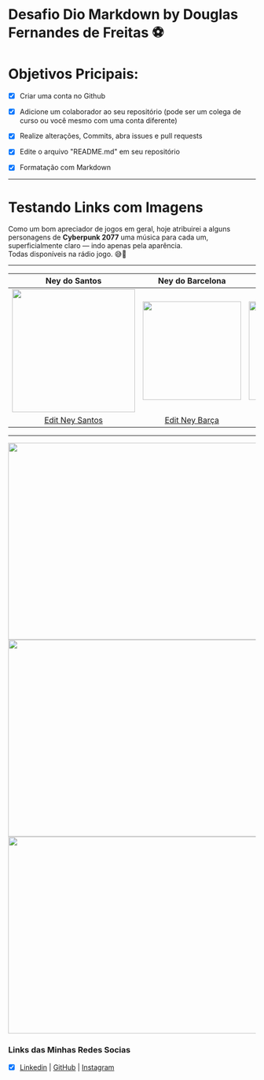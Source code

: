# Desafio Dio Markdown by Douglas Fernandes de Freitas ⚽

# Objetivos Pricipais:
- [x] Criar uma conta no Github

- [x] Adicione um colaborador ao seu repositório (pode ser um colega de curso ou você mesmo com uma conta diferente)

- [x] Realize alterações, Commits, abra issues e pull requests

- [x] Edite o arquivo "README.md" em seu repositório

- [x] Formatação com Markdown

-------------

# Testando Links com Imagens
Como um bom apreciador de jogos em geral, hoje atribuirei a alguns personagens de **Cyberpunk 2077** uma música para cada um, superficialmente claro — indo apenas pela aparência.<br /> Todas disponíveis na rádio jogo. 😅👀

----
  | Ney do Santos | Ney do Barcelona |  Ney do PSG | Ney do Hilal |
| :-----------------: | :----------------: | :---------------: | :-----------: |
| <img src="https://p2.trrsf.com/image/fget/cf/1200/1600/middle/images.terra.com/2022/01/15/neymar-comecou-a-sua-carreira-jogando-pelo-santos-ricardo-saibun-santos-fc.jpeg" width="250"> | <img src="https://i.pinimg.com/originals/cf/09/0d/cf090d31cd96e5411229996109ac30a3.jpg" width="200">|<img src= "https://i.pinimg.com/474x/d5/0a/fb/d50afbd25bb35c294344d53a09ba19ce.jpg" width= "200"> | <img src= "https://i.pinimg.com/736x/65/db/14/65db1418869889b595b8d0fec0b270f0.jpg" width="170"> 
|[Edit Ney Santos](https://www.youtube.com/watch?v=Av5YeL-RrVA) |[Edit Ney Barça](https://www.youtube.com/watch?v=wp1ZltRNdJs&t=72s) |[Edit Ney PSG](https://www.youtube.com/watch?v=k4UpLs6j7Fk) | [Edit Ney Hilal](https://www.youtube.com/watch?v=HdaVdZfoCtU)

------------------------

<img src="https://i.makeagif.com/media/9-07-2016/06N1fz.gif" width="1050" height="400">
<img src="https://pa1.aminoapps.com/7680/c1495ea4ac3a45788ae0d33aaf1b07c0eb89b008r1-400-200_hq.gif" width="1050" height="400">
<img src="https://media.tenor.com/WeR1fN4iik8AAAAM/neymar-neymar-jr.gif" width="1050" height="400">


### Links das Minhas Redes Socias

- [x] [Linkedin](https://www.linkedin.com/in/dgfernandesf/) | [GitHub](https://github.com/Douglasffjw) | [Instagram](https://www.instagram.com/_dougl4z/)



